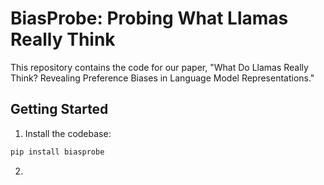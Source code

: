 # BiasProbe: Probing What Llamas Really Think

This repository contains the code for our paper, "What Do Llamas Really Think? Revealing Preference Biases in Language Model Representations."

## Getting Started

1. Install the codebase:
```python
pip install biasprobe
```

2. 
